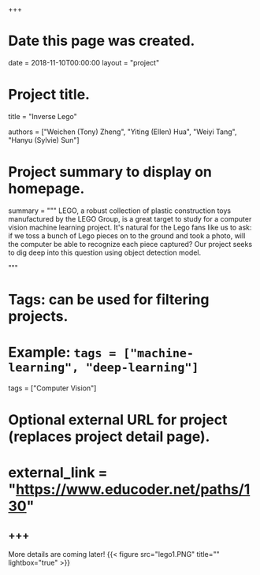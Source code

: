 +++
# Date this page was created.
date = 2018-11-10T00:00:00
layout = "project"

# Project title.
title = "Inverse Lego"

authors = ["Weichen (Tony) Zheng", "Yiting (Ellen) Hua", "Weiyi Tang", "Hanyu (Sylvie) Sun"]

# Project summary to display on homepage.
summary = """
LEGO, a robust collection of plastic construction toys manufactured by the LEGO Group, is a great target to study for a computer vision machine learning project. It's natural for the Lego fans like us to ask: if we toss a bunch of Lego pieces on to the ground and took a photo, will the computer be able to recognize each piece captured? Our project seeks to dig deep into this question using object detection model.
 
 """

# Tags: can be used for filtering projects.
# Example: `tags = ["machine-learning", "deep-learning"]`
tags = ["Computer Vision"]

# Optional external URL for project (replaces project detail page).
# external_link = "https://www.educoder.net/paths/130"
+++
---
More details are coming later!
{{< figure src="lego1.PNG" title="" lightbox="true" >}}
